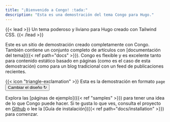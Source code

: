 ```yaml
---
title: "¡Bienvenido a Congo! :tada:"
description: "Esta es una demostración del tema Congo para Hugo."
---
```


{{< lead >}}
Un tema poderoso y liviano para Hugo creado con Tailwind CSS.
{{< /lead >}}

Este es un sitio de demostración creado completamente con Congo. También contiene un conjunto completo de artículos con [documentación del tema]({{< ref path="docs"  >}}). Congo es flexible y es excelente tanto para contenido estático basado en páginas (como es el caso de esta demostración) como para un blog tradicional con un feed de publicaciones recientes.

<div class="flex px-4 py-2 mb-8 text-base rounded-md bg-primary-100 dark:bg-primary-900">
  <span class="flex items-center pe-3 text-primary-400">
    {{< icon "triangle-exclamation" >}}
  </span>
  <span class="flex items-center justify-between grow dark:text-neutral-300">
    <span class="prose dark:prose-invert">Esta es la demostración en formato <code id="layout">page</code></span>
    <button
      id="switch-layout-button"
      class="px-4 !text-neutral !no-underline rounded-md bg-primary-600 hover:!bg-primary-500 dark:bg-primary-800 dark:hover:!bg-primary-700"
    >
      Cambiar el diseño &orarr;
    </button>
  </span>
</div>

Explora las [páginas de ejemplo]({{< ref "samples" >}}) para tener una idea de lo que Congo puede hacer. Si te gusta lo que ves, consulta el proyecto en [Github](https://github.com/jpanther/congo) o lee la [Guía de instalación]({{< ref path="docs/installation" >}}) para comenzar.

